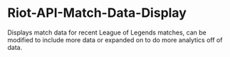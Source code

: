 # Riot-API-Match-Data-Display
Displays match data for recent League of Legends matches, can be modified to include more data or expanded on to do more analytics off of data.
